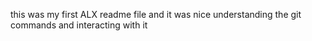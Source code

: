 this was my first ALX readme file and it was nice understanding the git commands and interacting with it
